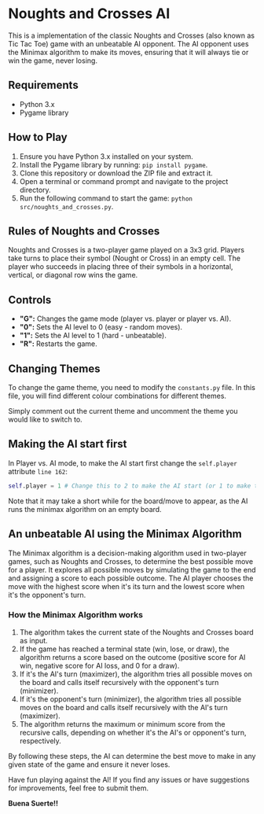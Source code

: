 # Noughts and Crosses AI

This is a implementation of the classic Noughts and Crosses (also known as Tic Tac Toe) game with an unbeatable AI opponent. The AI opponent uses the Minimax algorithm to make its moves, ensuring that it will always tie or win the game, never losing.

## Requirements

-   Python 3.x
-   Pygame library

## How to Play

1. Ensure you have Python 3.x installed on your system.
2. Install the Pygame library by running: `pip install pygame`.
3. Clone this repository or download the ZIP file and extract it.
4. Open a terminal or command prompt and navigate to the project directory.
5. Run the following command to start the game: `python src/noughts_and_crosses.py`.

## Rules of Noughts and Crosses

Noughts and Crosses is a two-player game played on a 3x3 grid. Players take turns to place their symbol (Nought or Cross) in an empty cell. The player who succeeds in placing three of their symbols in a horizontal, vertical, or diagonal row wins the game.

## Controls

-   **"G":** Changes the game mode (player vs. player or player vs. AI).
-   **"0":** Sets the AI level to 0 (easy - random moves).
-   **"1":** Sets the AI level to 1 (hard - unbeatable).
-   **"R":** Restarts the game.

## Changing Themes

To change the game theme, you need to modify the `constants.py` file. In this file, you will find different colour combinations for different themes.

Simply comment out the current theme and uncomment the theme you would like to switch to.

## Making the AI start first

In Player vs. AI mode, to make the AI start first change the `self.player` attribute `line 162`:

```python
self.player = 1 # Change this to 2 to make the AI start (or 1 to make the human player start).

```

Note that it may take a short while for the board/move to appear, as the AI runs the minimax algorithm on an empty board.

## An unbeatable AI using the Minimax Algorithm

The Minimax algorithm is a decision-making algorithm used in two-player games, such as Noughts and Crosses, to determine the best possible move for a player. It explores all possible moves by simulating the game to the end and assigning a score to each possible outcome. The AI player chooses the move with the highest score when it's its turn and the lowest score when it's the opponent's turn.

### How the Minimax Algorithm works

1. The algorithm takes the current state of the Noughts and Crosses board as input.
2. If the game has reached a terminal state (win, lose, or draw), the algorithm returns a score based on the outcome (positive score for AI win, negative score for AI loss, and 0 for a draw).
3. If it's the AI's turn (maximizer), the algorithm tries all possible moves on the board and calls itself recursively with the opponent's turn (minimizer).
4. If it's the opponent's turn (minimizer), the algorithm tries all possible moves on the board and calls itself recursively with the AI's turn (maximizer).
5. The algorithm returns the maximum or minimum score from the recursive calls, depending on whether it's the AI's or opponent's turn, respectively.

By following these steps, the AI can determine the best move to make in any given state of the game and ensure it never loses.

Have fun playing against the AI! If you find any issues or have suggestions for improvements, feel free to submit them.

**Buena Suerte!!**
